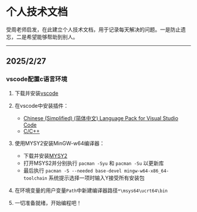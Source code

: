 # 个人技术文档
受周老师启发，在此建立个人技术文档，用于记录每天解决的问题。一是防止遗忘，二是希望能够帮助到别人。

---

## 2025/2/27

### vscode配置c语言环境

1. 下载并安装[vscode](https://code.visualstudio.com "vscode官网")

2. 在vscode中安装插件：
    - [Chinese (Simplified) (简体中文) Language Pack for Visual Studio Code](https://marketplace.visualstudio.com/items?itemName=MS-CEINTL.vscode-language-pack-zh-hans)
    - [C/C++](https://marketplace.visualstudio.com/items?itemName=ms-vscode.cpptools)

3. 使用MYSY2安装MinGW-w64编译器：
    - 下载并安装[MYSY2](https://www.msys2.org/)
    - 打开MSYS2并分别执行 `pacman -Syu` 和 `pacman -Su` 以更新库
    - 最后执行 `pacman -S --needed base-devel mingw-w64-x86_64-toolchain` 系统提示选择一项时输入Y接受所有安装包

4. 在环境变量的用户变量`Path`中新建编译器路径`*\msys64\ucrt64\bin`

5. 一切准备就绪，开始编程吧！

